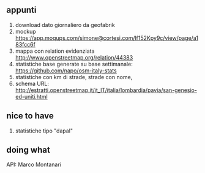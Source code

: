 ## appunti

1. download dato giornaliero da geofabrik
2. mockup https://app.moqups.com/simone@cortesi.com/lf152Kpy9c/view/page/a183fcc6f
3. mappa con relation evidenziata http://www.openstreetmap.org/relation/44383
4. statistiche base generate su base settimanale: https://github.com/napo/osm-italy-stats
5. statistiche con km di strade, strade con nome, 
6. schema URL: http://estratti.openstreetmap.it/it_IT/italia/lombardia/pavia/san-genesio-ed-uniti.html

## nice to have

1. statistiche tipo "dapal"


## doing what
API: Marco Montanari
